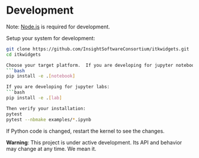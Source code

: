 # Development

Note: [Node.js](https://nodejs.org/en/download/) is required for development.

Setup your system for development:

```bash
git clone https://github.com/InsightSoftwareConsortium/itkwidgets.git
cd itkwidgets

Choose your target platform.  If you are developing for jupyter notebooks:
```bash
pip install -e .[notebook]

If you are developing for jupyter labs:
```bash
pip install -e .[lab]

Then verify your installation:
pytest
pytest --nbmake examples/*.ipynb
```

If Python code is changed, restart the kernel to see the changes.

**Warning**: This project is under active development. Its API and behavior may change at any time. We mean it.
